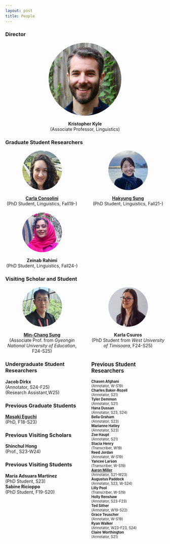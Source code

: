 ```yaml
---
layout: post
title: People
---
```


### Director

<div style="display: flex; flex-direction: column; align-items: center;">
  <a href="https://kristopherkyle.github.io/professional-webpage/" target="_blank" style="text-decoration: none; color: inherit;">
    <div style="height: 230px; width: 230px; overflow: hidden; border-radius: 50%;">
      <img src="images/Kyle_Bio.jpg" style="height: 100%; width: 100%; object-fit: cover;">
    </div>
    <br>
    <p style="text-align: center; margin: 0;">
      <strong>Kristopher Kyle</strong>
      <br>
      <span>(Associate Professor, Linguistics)</span>
    </p>
  </a>
</div>

### Graduate Student Researchers

<div style="display: flex; justify-content: center;">
  <div style="flex: 1; padding-right: 20px; text-align: center;">
    <a href="https://www.carlaconsolini.com/" target="_blank">
      <div style="height: 125px; width: 125px; overflow: hidden; border-radius: 50%; margin: 0 auto;">
        <img src="images/carla.png" style="height: 100%;">
      </div>
    <br>
    <strong>Carla Consolini</strong>
    <br>
    </a>
    <span>(PhD Student, Linguistics, Fall19-)</span>
  </div>
  <div style="flex: 1; padding-left: 20px; text-align: center;">
    <a href="https://hksung.github.io/" target="_blank">
      <div style="height: 125px; width: 125px; overflow: hidden; border-radius: 50%; margin: 0 auto;">
        <img src="images/HS-pic.jpeg" style="height: 100%;">
      </div>
    <br>
    <strong>Hakyung Sung</strong>
    <br>
    </a>      
    <span>(PhD Student, Linguistics, Fall21-)</span>
  </div>
</div>
<!-- Zeinab Rahimi Row with Placeholder for Alignment -->
<div style="display: flex; justify-content: flex-start; margin-top: 20px;">
  <!-- Zeinab Rahimi -->
  <div style="flex: 1; padding-right: 20px; text-align: center;">
      <div style="height: 125px; width: 125px; overflow: hidden; border-radius: 50%; margin: 0 auto;">
        <img src="images/ZR.jpg" style="height: 100%; width: 100%; object-fit: cover;">
      </div>
    <br>
    <strong>Zeinab Rahimi</strong>
    <br>
    <span>(PhD Student, Linguistics, Fall24-)</span>
  </div>
  <div style="flex: 1; padding-left: 20px; text-align: center;">
      <div style="height: 125px; width: 125px; overflow: hidden; border-radius: 50%; margin: 0 auto;">
      </div>
    <br>
    <strong> </strong>
    <br>
    <span> </span>
  </div>
</div>


### Visiting Scholar and Student

<div style="display: flex; justify-content: center;">
  <div style="flex: 1; padding-right: 20px; text-align: center;">
    <a href="https://sites.google.com/ginue.ac.kr/mcsung/cv" target="_blank">
      <div style="height: 125px; width: 125px; overflow: hidden; border-radius: 50%; margin: 0 auto;">
        <img src="images/MC.jpg" style="height: 100%;">
      </div>
    <br>
    <strong>Min-Chang Sung</strong>
    <br>
    </a>
    <span>(Associate Prof. from <em>Gyeongin National University of Education</em>, F24-S25)</span>
  </div>
  <div style="flex: 1; padding-left: 20px; text-align: center;">
      <div style="height: 125px; width: 125px; overflow: hidden; border-radius: 50%; margin: 0 auto;">
        <img src="images/KC.jpg" style="height: 100%;">
      </div>
    <br>
    <strong>Karla Csuros</strong>
    <br>   
    <span>(PhD Student from <em>West University of Timisoara</em>, F24-S25)</span>
  </div>
</div>

<div style="display: flex; justify-content: space-between; width: 100%;">
    <div style="flex: 1; padding-right: 20px;">
        <div style="text-align: left;">
            <h3>Undergraduate Student Researchers</h3>
            <p>
                <strong>Jacob Dirkx</strong><br>
                (Annotator, S24-F25)<br>
                (Research Assistant,W25)            
            </p>
            <h3>Previous Graduate Students</h3>
            <p>
                <a href="https://masakieguchi.weebly.com/" target="_blank"><strong>Masaki Eguchi</strong></a><br>
                (PhD, F18-S23)<br>
            </p>           
            <h3>Previous Visiting Scholars</h3>
            <p>
                <strong>Shinchul Hong</strong><br>
                (Prof., S23-W24)<br>
            </p>
            <h3>Previous Visiting Students</h3>
            <p>
                <strong>María Adsuara Martínez</strong><br>
                (PhD Student, S23)<br>
                <strong>Sabine Ricioppo</strong><br>
                (PhD Student, F19-S20)<br>
            </p>
        </div>
    </div>
    <div style="flex: 1; text-align: left; padding-left: 20px; font-size: 0.8em;">
        <h3 style="font-size: 1.5em;">Previous Student Researchers</h3>
        <p>
            <strong>Chasen Afghani</strong><br>
            (Annotator, W-S19)<br>
            <strong>Charles Baker-Rozell</strong><br>
            (Annotator, S21)<br>
            <strong>Tyler Demmon</strong><br>
            (Annotator, S21)<br>
            <strong>Hana Dussan</strong><br>
            (Annotator, S23, S24)<br>
            <strong>Bella Graham</strong><br>
            (Annotator, S23)<br>
            <strong>Marianne Hatley</strong><br>
            (Annotator, S23)<br>
            <strong>Zoe Haupt</strong><br>
            (Annotator, S21)<br>
            <strong>Stacia Henry</strong><br>
            (Transcriber, W19)<br>
            <strong>Reed Jordan</strong><br>
            (Annotator, W-S19)<br>
            <strong>Yancee Larson</strong><br>
            (Transcriber, W-S19)<br>
            <strong><a href="https://amille929.github.io" target="_blank">Aaron Miller</a></strong><br>
            (Annotator, S21-W23)<br>
            <strong>Augustus Paddock</strong><br>
            (Annotator, S23, W-S24)<br>   
            <strong>Lilly Pool</strong><br>
            (Transcriber, W-S19)<br>
            <strong>Holly Renshaw</strong><br>
            (Annotator, S23-F23)<br>
            <strong>Ted Sither</strong><br>
            (Annotator, W19-S22)<br>
            <strong>Grace Teuscher</strong><br> 
            (Annotator, W-S19)<br>
            <strong>Ryan Walker</strong><br>
            (Annotator, W23-F23, S24)<br> 
            <strong>Claire Worthington</strong><br> 
            (Annotator, S21)<br>
        </p>
    </div>
</div>

